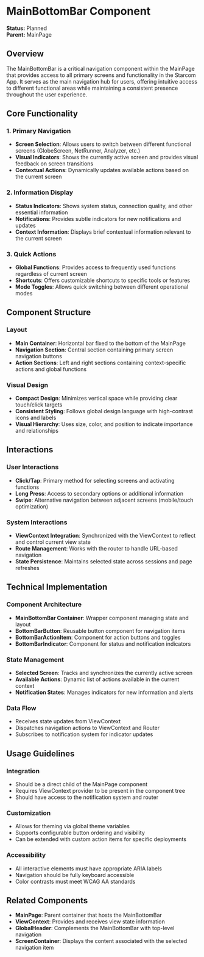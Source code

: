 # MainBottomBar Component

**Status:** Planned  
**Parent:** MainPage

## Overview

The MainBottomBar is a critical navigation component within the MainPage that provides access to all primary screens and functionality in the Starcom App. It serves as the main navigation hub for users, offering intuitive access to different functional areas while maintaining a consistent presence throughout the user experience.

## Core Functionality

### 1. Primary Navigation

- **Screen Selection**: Allows users to switch between different functional screens (GlobeScreen, NetRunner, Analyzer, etc.)
- **Visual Indicators**: Shows the currently active screen and provides visual feedback on screen transitions
- **Contextual Actions**: Dynamically updates available actions based on the current screen

### 2. Information Display

- **Status Indicators**: Shows system status, connection quality, and other essential information
- **Notifications**: Provides subtle indicators for new notifications and updates
- **Context Information**: Displays brief contextual information relevant to the current screen

### 3. Quick Actions

- **Global Functions**: Provides access to frequently used functions regardless of current screen
- **Shortcuts**: Offers customizable shortcuts to specific tools or features
- **Mode Toggles**: Allows quick switching between different operational modes

## Component Structure

### Layout

- **Main Container**: Horizontal bar fixed to the bottom of the MainPage
- **Navigation Section**: Central section containing primary screen navigation buttons
- **Action Sections**: Left and right sections containing context-specific actions and global functions

### Visual Design

- **Compact Design**: Minimizes vertical space while providing clear touch/click targets
- **Consistent Styling**: Follows global design language with high-contrast icons and labels
- **Visual Hierarchy**: Uses size, color, and position to indicate importance and relationships

## Interactions

### User Interactions

- **Click/Tap**: Primary method for selecting screens and activating functions
- **Long Press**: Access to secondary options or additional information
- **Swipe**: Alternative navigation between adjacent screens (mobile/touch optimization)

### System Interactions

- **ViewContext Integration**: Synchronized with the ViewContext to reflect and control current view state
- **Route Management**: Works with the router to handle URL-based navigation
- **State Persistence**: Maintains selected state across sessions and page refreshes

## Technical Implementation

### Component Architecture

- **MainBottomBar Container**: Wrapper component managing state and layout
- **BottomBarButton**: Reusable button component for navigation items
- **BottomBarActionItem**: Component for action buttons and toggles
- **BottomBarIndicator**: Component for status and notification indicators

### State Management

- **Selected Screen**: Tracks and synchronizes the currently active screen
- **Available Actions**: Dynamic list of actions available in the current context
- **Notification States**: Manages indicators for new information and alerts

### Data Flow

- Receives state updates from ViewContext
- Dispatches navigation actions to ViewContext and Router
- Subscribes to notification system for indicator updates

## Usage Guidelines

### Integration

- Should be a direct child of the MainPage component
- Requires ViewContext provider to be present in the component tree
- Should have access to the notification system and router

### Customization

- Allows for theming via global theme variables
- Supports configurable button ordering and visibility
- Can be extended with custom action items for specific deployments

### Accessibility

- All interactive elements must have appropriate ARIA labels
- Navigation should be fully keyboard accessible
- Color contrasts must meet WCAG AA standards

## Related Components

- **MainPage**: Parent container that hosts the MainBottomBar
- **ViewContext**: Provides and receives view state information
- **GlobalHeader**: Complements the MainBottomBar with top-level navigation
- **ScreenContainer**: Displays the content associated with the selected navigation item
